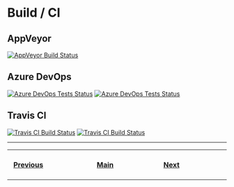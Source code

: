 # Build / CI

## AppVeyor
[![AppVeyor Build Status](https://img.shields.io/appveyor/ci/cdorst/addresses-addresses-apicontroller.svg?branch=master&label=AppVeyor%20CI&logo=appveyor&logoColor=ffffff&labelColor=282828)]()

## Azure DevOps
[![Azure DevOps Tests Status](https://img.shields.io/azure-devops/tests/kbrashears5/github/17?branch=master&label=Azure%20Tests&logo=Microsoft%20Azure&logoColor=ffffff&labelColor=007fff&style=flat)]()
[![Azure DevOps Tests Status](https://img.shields.io/azure-devops/tests/kbrashears5/github/17?branch=master&label=Azure%20Tests&logo=Microsoft%20Azure&logoColor=ffffff&labelColor=282828&style=flat)]()

## Travis CI 
[![Travis CI Build Status](https://img.shields.io/travis/a-maliarov/amazoncaptcha?branch=master&label=Travis%20CI&logo=Travis%20CI&logoColor=ffffff&labelColor=2782f7)]()
[![Travis CI Build Status](https://img.shields.io/travis/a-maliarov/amazoncaptcha?branch=master&label=Travis%20CI&logo=Travis%20CI&logoColor=ffffff&labelColor=282828)]()

---
<table>
    <tr>
        <th>&nbsp; &nbsp; &nbsp; &nbsp; &nbsp; &nbsp; &nbsp; &nbsp; &nbsp; &nbsp; &nbsp; &nbsp; &nbsp; &nbsp; &nbsp;<a href="https://github.com/a-maliarov/awesome-shields/blob/main/categories/other.md">Previous</a>&nbsp; &nbsp; &nbsp; &nbsp; &nbsp; &nbsp; &nbsp; &nbsp; &nbsp; &nbsp; &nbsp; &nbsp; &nbsp; &nbsp; &nbsp;</th>
        <th>&nbsp; &nbsp; &nbsp; &nbsp; &nbsp; &nbsp; &nbsp; &nbsp; &nbsp; &nbsp; &nbsp; &nbsp; &nbsp; &nbsp;<a href="https://github.com/a-maliarov/awesome-shields">Main</a>&nbsp; &nbsp; &nbsp; &nbsp; &nbsp; &nbsp; &nbsp; &nbsp; &nbsp; &nbsp; &nbsp; &nbsp; &nbsp; &nbsp;</th>
        <th>&nbsp; &nbsp; &nbsp; &nbsp; &nbsp; &nbsp; &nbsp; &nbsp; &nbsp; &nbsp; &nbsp; &nbsp; &nbsp; &nbsp; &nbsp;<a href="https://github.com/a-maliarov/awesome-shields/blob/main/categories/code_coverage.md">Next</a>&nbsp; &nbsp; &nbsp; &nbsp; &nbsp; &nbsp; &nbsp; &nbsp; &nbsp; &nbsp; &nbsp; &nbsp; &nbsp; &nbsp; &nbsp;</th>
    </tr>
</table>

